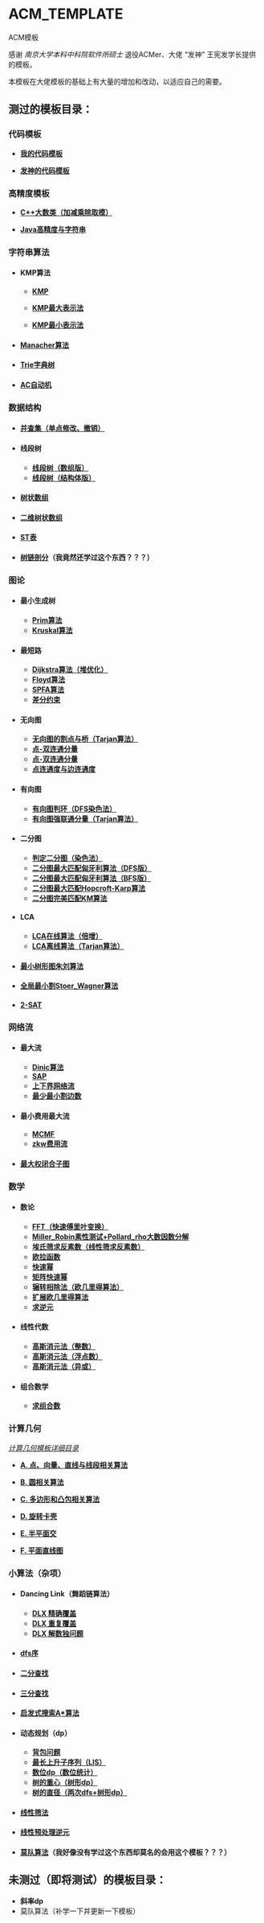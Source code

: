 # ACM_TEMPLATE
ACM模板

感谢 *南京大学本科中科院软件所硕士* 退役ACMer、大佬 “发神” 王宪发学长提供的模板。

本模板在大佬模板的基础上有大量的增加和改动，以适应自己的需要。

## 测过的模板目录：

### 代码模板

+ [**我的代码模板**](https://github.com/ThoseBygones/ACM_TEMPLATE/blob/master/TEMPLATE/My_ACM_Template.cpp)

+ [**发神的代码模板**](https://github.com/ThoseBygones/ACM_TEMPLATE/blob/master/TEMPLATE/acm_template.cpp)



### 高精度模板

+ [**C++大数类（加减乘除取模）**](https://github.com/ThoseBygones/ACM_TEMPLATE/blob/master/高精度/C++大数类（高精度大整数加减乘除取模）.cpp)

+ [**Java高精度与字符串**](https://github.com/ThoseBygones/ACM_TEMPLATE/blob/master/高精度/Java高精度与字符串.java)



### 字符串算法

+ #### KMP算法

  + [**KMP**](https://github.com/ThoseBygones/ACM_TEMPLATE/blob/master/字符串/KMP.cpp)

  + [**KMP最大表示法**](https://github.com/ThoseBygones/ACM_TEMPLATE/blob/master/字符串/KMP最大表示法.cpp)

  + [**KMP最小表示法**](https://github.com/ThoseBygones/ACM_TEMPLATE/blob/master/字符串/KMP最小表示法.cpp)

+ #### [Manacher算法](https://github.com/ThoseBygones/ACM_TEMPLATE/blob/master/字符串/Manacher.cpp)

+ #### [Trie字典树](https://github.com/ThoseBygones/ACM_TEMPLATE/blob/master/字符串/Trie.cpp)

+ #### [AC自动机](https://github.com/ThoseBygones/ACM_TEMPLATE/blob/master/字符串/AC_Automation.cpp)



### 数据结构

+ #### [并查集（单点修改、撤销）](https://github.com/ThoseBygones/ACM_TEMPLATE/blob/master/%E6%95%B0%E6%8D%AE%E7%BB%93%E6%9E%84/%E5%8F%AF%E4%BF%AE%E6%94%B9%EF%BC%88%E6%92%A4%E9%94%80%EF%BC%89%E5%B9%B6%E6%9F%A5%E9%9B%86.cpp)

+ #### 线段树

  + [**线段树（数组版）**](https://github.com/ThoseBygones/ACM_TEMPLATE/blob/master/数据结构/线段树（数组版）.cpp)
  + [**线段树（结构体版）**](https://github.com/ThoseBygones/ACM_TEMPLATE/blob/master/数据结构/线段树（结构体版）.cpp)

+ #### [树状数组](https://github.com/ThoseBygones/ACM_TEMPLATE/blob/master/数据结构/树状数组.cpp)

+ #### [二维树状数组](https://github.com/ThoseBygones/ACM_TEMPLATE/blob/master/数据结构/二维树状数组.cpp)

+ #### [ST表](https://github.com/ThoseBygones/ACM_TEMPLATE/blob/master/数据结构/ST表RMQ.cpp)

+ #### [树链剖分](https://github.com/ThoseBygones/ACM_TEMPLATE/blob/master/数据结构/树链剖分.cpp)（我竟然还学过这个东西？？？）



### 图论

+ #### 最小生成树

  + [**Prim算法**](https://github.com/ThoseBygones/ACM_TEMPLATE/blob/master/图论/prim.cpp)
  + [**Kruskal算法**](https://github.com/ThoseBygones/ACM_TEMPLATE/blob/master/图论/kruskal.cpp)

+ #### 最短路

  + [**Dijkstra算法（堆优化）**](https://github.com/ThoseBygones/ACM_TEMPLATE/blob/master/图论/dijkstra.cpp)
  + [**Floyd算法**](https://github.com/ThoseBygones/ACM_TEMPLATE/blob/master/图论/floyd.cpp)
  + [**SPFA算法**](https://github.com/ThoseBygones/ACM_TEMPLATE/blob/master/图论/spfa.cpp)
  + [**差分约束**](https://github.com/ThoseBygones/ACM_TEMPLATE/blob/master/图论/差分约束.cpp)

+ #### 无向图

  + [**无向图的割点与桥（Tarjan算法）**](https://github.com/ThoseBygones/ACM_TEMPLATE/blob/master/图论/Tarjan求无向图的割点与桥.cpp)
  + [**点-双连通分量**](https://github.com/ThoseBygones/ACM_TEMPLATE/blob/master/图论/点-双连通分量.cpp)
  + [**点-双连通分量**](https://github.com/ThoseBygones/ACM_TEMPLATE/blob/master/图论/点-双连通分量.cpp)
  + [**点连通度与边连通度**](https://github.com/ThoseBygones/ACM_TEMPLATE/blob/master/图论/点连通度与边连通度.cpp)

+ #### 有向图

  + [**有向图判环（DFS染色法）**](https://github.com/ThoseBygones/ACM_TEMPLATE/blob/master/图论/有向图判环（DFS染色法）.cpp)
  + [**有向图强联通分量（Tarjan算法）**](https://github.com/ThoseBygones/ACM_TEMPLATE/blob/master/图论/有向图强联通分量Tarjan算法.cpp)

+ #### 二分图

  + [**判定二分图（染色法）**](https://github.com/ThoseBygones/ACM_TEMPLATE/blob/master/图论/判定二分图（染色法）.cpp)
  + [**二分图最大匹配匈牙利算法（DFS版）**](https://github.com/ThoseBygones/ACM_TEMPLATE/blob/master/图论/二分图最大匹配匈牙利算法DFS版.cpp)
  + [**二分图最大匹配匈牙利算法（BFS版）**](https://github.com/ThoseBygones/ACM_TEMPLATE/blob/master/图论/二分图最大匹配匈牙利算法BFS版.cpp)
  + [**二分图最大匹配Hopcroft-Karp算法**](https://github.com/ThoseBygones/ACM_TEMPLATE/blob/master/图论/二分图最大匹配Hopcroft-Karp算法.cpp)
  + [**二分图完美匹配KM算法**](https://github.com/ThoseBygones/ACM_TEMPLATE/blob/master/图论/二分图完美匹配KM算法.cpp)

+ #### LCA

  + [**LCA在线算法（倍增）**](https://github.com/ThoseBygones/ACM_TEMPLATE/blob/master/图论/LCA在线倍增.cpp)
  + [**LCA离线算法（Tarjan算法）**](https://github.com/ThoseBygones/ACM_TEMPLATE/blob/master/图论/LCA离线Tarjan算法.cpp)

+ #### [最小树形图朱刘算法](https://github.com/ThoseBygones/ACM_TEMPLATE/blob/master/图论/最小树形图朱刘算法.cpp)

+ #### [全局最小割Stoer_Wagner算法](https://github.com/ThoseBygones/ACM_TEMPLATE/blob/master/图论/全局最小割Stoer_Wagner算法.cpp)

+ #### [2-SAT](https://github.com/ThoseBygones/ACM_TEMPLATE/blob/master/图论/2-SAT.cpp)



### 网络流

+ #### 最大流

  + [**Dinic算法**](https://github.com/ThoseBygones/ACM_TEMPLATE/blob/master/网络流/Dinic.cpp)
  + [**SAP**](https://github.com/ThoseBygones/ACM_TEMPLATE/blob/master/网络流/SAP.cpp)
  + [**上下界网络流**](https://github.com/ThoseBygones/ACM_TEMPLATE/blob/master/网络流/上下界网络流.cpp)
  + [**最少最小割边数**](https://github.com/ThoseBygones/ACM_TEMPLATE/blob/master/网络流/最少最小割边数.cpp)

+ #### 最小费用最大流

  + [**MCMF**](https://github.com/ThoseBygones/ACM_TEMPLATE/blob/master/网络流/MCMF.cpp)
  + [**zkw费用流**](https://github.com/ThoseBygones/ACM_TEMPLATE/blob/master/网络流/zkw费用流.cpp)

+ #### [最大权闭合子图](https://github.com/ThoseBygones/ACM_TEMPLATE/blob/master/网络流/最大权闭合子图.cpp)



### 数学

+ #### 数论

  + [**FFT（快速傅里叶变换）**](https://github.com/ThoseBygones/ACM_TEMPLATE/blob/master/数学/FFT.cpp)
  + [**Miller_Robin素性测试+Pollard_rho大数因数分解**](https://github.com/ThoseBygones/ACM_TEMPLATE/blob/master/数学/Miller_Robin素性测试%2BPollard_rho大数因数分解.cpp)
  + [**埃氏筛求反素数（线性筛求反素数）**](https://github.com/ThoseBygones/ACM_TEMPLATE/blob/master/数学/埃氏筛求反素数（线性筛求反素数）.cpp)
  + [**欧拉函数**](https://github.com/ThoseBygones/ACM_TEMPLATE/blob/master/数学/欧拉函数.cpp)
  + [**快速幂**](https://github.com/ThoseBygones/ACM_TEMPLATE/blob/master/数学/快速幂.cpp)
  + [**矩阵快速幂**](https://github.com/ThoseBygones/ACM_TEMPLATE/blob/master/数学/矩阵模运算（模加法、模乘法、快速幂、模幂和）.cpp)
  + [**辗转相除法（欧几里得算法）**](https://github.com/ThoseBygones/ACM_TEMPLATE/blob/master/数学/辗转相除法（欧几里得）.cpp)
  + [**扩展欧几里得算法**](https://github.com/ThoseBygones/ACM_TEMPLATE/blob/master/数学/扩展欧几里得.cpp)
  + [**求逆元**](https://github.com/ThoseBygones/ACM_TEMPLATE/blob/master/数学/逆元.cpp)

+ #### 线性代数

  + [**高斯消元法（整数）**](https://github.com/ThoseBygones/ACM_TEMPLATE/blob/master/数学/高斯消元法（整数）.cpp)
  + [**高斯消元法（浮点数）**](https://github.com/ThoseBygones/ACM_TEMPLATE/blob/master/数学/高斯消元法（浮点数）.cpp)
  + [**高斯消元法（异或）**](https://github.com/ThoseBygones/ACM_TEMPLATE/blob/master/数学/高斯消元法（异或）.cpp)

+ #### 组合数学

  + [**求组合数**](https://github.com/ThoseBygones/ACM_TEMPLATE/blob/master/数学/组合数.cpp)



### 计算几何

[*计算几何模板详细目录*](https://github.com/ThoseBygones/ACM_TEMPLATE/blob/master/计算几何/计算几何模板目录.txt)

+ [**A. 点、向量、直线与线段相关算法**](https://github.com/ThoseBygones/ACM_TEMPLATE/blob/master/计算几何/A.%20点、向量、直线与线段相关算法.cpp)

+ [**B. 圆相关算法**](https://github.com/ThoseBygones/ACM_TEMPLATE/blob/master/计算几何/B.%20圆相关算法.cpp)

+ [**C. 多边形和凸包相关算法**](https://github.com/ThoseBygones/ACM_TEMPLATE/blob/master/计算几何/C.%20多边形和凸包相关算法.cpp)

+ [**D. 旋转卡壳**](https://github.com/ThoseBygones/ACM_TEMPLATE/blob/master/计算几何/D.%20旋转卡壳.cpp)

+ [**E. 半平面交**](https://github.com/ThoseBygones/ACM_TEMPLATE/blob/master/计算几何/E.%20半平面交.cpp)

+ [**F. 平面直线图**](https://github.com/ThoseBygones/ACM_TEMPLATE/blob/master/计算几何/F.%20平面直线图.cpp)



### 小算法（杂项）

+ #### Dancing Link（舞蹈链算法）

  + [**DLX 精确覆盖**](https://github.com/ThoseBygones/ACM_TEMPLATE/blob/master/常用小算法汇总/DLX（精确覆盖）.cpp)
  + [**DLX 重复覆盖**](https://github.com/ThoseBygones/ACM_TEMPLATE/blob/master/常用小算法汇总/DLX（重复覆盖）.cpp)
  + [**DLX 解数独问题**](https://github.com/ThoseBygones/ACM_TEMPLATE/blob/master/常用小算法汇总/DLX精确覆盖解数独.cpp)

+ #### [dfs序](https://github.com/ThoseBygones/ACM_TEMPLATE/blob/master/常用小算法汇总/dfs序.cpp)

+ #### [二分查找](https://github.com/ThoseBygones/ACM_TEMPLATE/blob/master/常用小算法汇总/二分查找.cpp)

+ #### [三分查找](https://github.com/ThoseBygones/ACM_TEMPLATE/blob/master/常用小算法汇总/三分查找.cpp)

+ #### [启发式搜索A*算法](https://github.com/ThoseBygones/ACM_TEMPLATE/blob/master/常用小算法汇总/启发式搜索A_Star.cpp)

+ #### 动态规划（dp）

  + [**背包问题**](https://github.com/ThoseBygones/ACM_TEMPLATE/blob/master/常用小算法汇总/背包问题（dp）.cpp)
  + [**最长上升子序列（LIS）**](https://github.com/ThoseBygones/ACM_TEMPLATE/blob/master/常用小算法汇总/最长上升子序列（LIS）.cpp)
  + [**数位dp（数位统计）**](https://github.com/ThoseBygones/ACM_TEMPLATE/blob/master/常用小算法汇总/数位dp（数位统计）.cpp)
  + [**树的重心（树形dp）**](https://github.com/ThoseBygones/ACM_TEMPLATE/blob/master/常用小算法汇总/树的重心（树形dp）.cpp)
  + [**树的直径（两次dfs+树形dp）**](https://github.com/ThoseBygones/ACM_TEMPLATE/blob/master/常用小算法汇总/树的直径（两次dfs%2B树形dp）.cpp)

+ #### [线性筛法](https://github.com/ThoseBygones/ACM_TEMPLATE/blob/master/常用小算法汇总/线性筛法.cpp)

+ #### [线性预处理逆元](https://github.com/ThoseBygones/ACM_TEMPLATE/blob/master/常用小算法汇总/线性预处理逆元.cpp)

+ #### [莫队算法](https://github.com/ThoseBygones/ACM_TEMPLATE/blob/master/常用小算法汇总/莫队算法.cpp)（我好像没有学过这个东西却莫名的会用这个模板？？？）



## 未测过（即将测试）的模板目录：

+ **斜率dp**
+ 莫队算法（补学一下并更新一下模板）